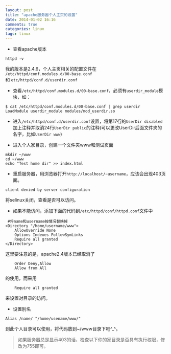```yaml
---
layout: post
title: "apache服务器个人主页的设置"
date: 2014-01-02 16:16
comments: true
categories: linux
tags: linux
---
```


- 查看apache版本
```
httpd -v
```
我的版本是2.4.6，个人主页相关的配置文件在  
`/etc/httpd/conf.modules.d/00-base.conf`  
和 
`etc/httpd/conf.d/userdir.conf`  

<!--more-->

- 查看`/etc/httpd/conf.modules.d/00-base.conf`，必须有`userdir_module`模块，如：
```
$ cat /etc/httpd/conf.modules.d/00-base.conf | grep userdir
LoadModule userdir_module modules/mod_userdir.so
```

- 进入`/etc/httpd/conf.d/userdir.conf`设置，将第17行的`UserDir disabled`加上注释并取消24行`UserDir public`的注释(可以更改UserDir后面文件夹的名字，比如`UserDir www`)

- 进入个人家目录，创建一个文件夹www和测试页面
```
mkdir ~/www
cd ~/www
echo "Test home dir" >> index.html
```
- 重启服务器，用浏览器打开`http://localhost/~username`，应该会出现403页面。
```
client denied by server configuration
```

将selinux关闭，查看是否可以访问。

- 如果不能访问，添加下面的代码到`/etc/httpd/conf/httpd.conf`文件中

```
 #将name和username按情况替换掉
<Directory "/home/username/www">
    AllowOverride None
    Options Indexes FollowSymLinks
    Require all granted
</Directory>
```

这里要注意的是，apache2.4版本已经取消了
```
    Order Deny,Allow
    Allow from All
```
的使用，而采用
```
    Require all granted
```
来设置对目录的访问。


- 设置别名 
```
Alias /name/ "/home/usename/www/" 
```
到此个人目录可以使用，将代码放到~/www目录下吧^_^。

>如果服务器总是显示403的话，检查以下你的家目录是否具有执行权限，修改为755即可。
